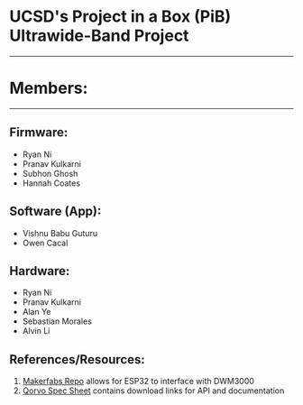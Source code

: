 # UCSD's Project in a Box (PiB) Ultrawide-Band Project

---

# Members:

---

## Firmware:

- Ryan Ni
- Pranav Kulkarni
- Subhon Ghosh
- Hannah Coates

## Software (App):

- Vishnu Babu Guturu
- Owen Cacal

## Hardware:

- Ryan Ni
- Pranav Kulkarni
- Alan Ye
- Sebastian Morales
- Alvin Li

## References/Resources:

1. [Makerfabs Repo](https://github.com/Makerfabs/Makerfabs-ESP32-UWB-DW3000?tab=readme-ov-file) allows for ESP32 to interface with DWM3000
2. [Qorvo Spec Sheet](https://www.qorvo.com/products/p/DWM3000#documents) contains download links for API and documentation
